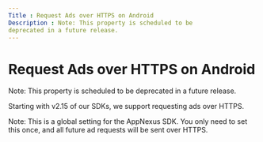 ```yaml
---
Title : Request Ads over HTTPS on Android
Description : Note: This property is scheduled to be
deprecated in a future release.
---
```



# Request Ads over HTTPS on Android





Note: This property is scheduled to be
deprecated in a future release.



Starting with v2.15 of our SDKs, we support requesting ads over HTTPS.



Note: This is a global setting for the
AppNexus SDK. You only need to set this once,
and all future ad requests will be sent over HTTPS.






